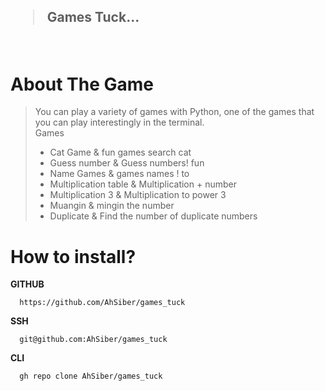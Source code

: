 <h2><blockquote>Games Tuck...</blockquote></h2> 
<br>
<h1> About The Game</h1> 
<blockquote>
You can play a variety of games with Python, one of the games that you can play interestingly in the terminal.
<br> 
Games 

 + Cat Game  & fun games search cat
 + Guess number  &  Guess numbers! fun
 + Name Games  &  games names ! to
 + Multiplication table & Multiplication + number
 + Multiplication 3 & Multiplication to power 3
 + Muangin & mingin the number
 + Duplicate & Find the number of duplicate numbers


</blockquote>
<h1>
How to install?
</h1>
   <b>GITHUB</b> 

      https://github.com/AhSiber/games_tuck
   
   <b>SSH</b>

      git@github.com:AhSiber/games_tuck

   <b>CLI</b>

      gh repo clone AhSiber/games_tuck


